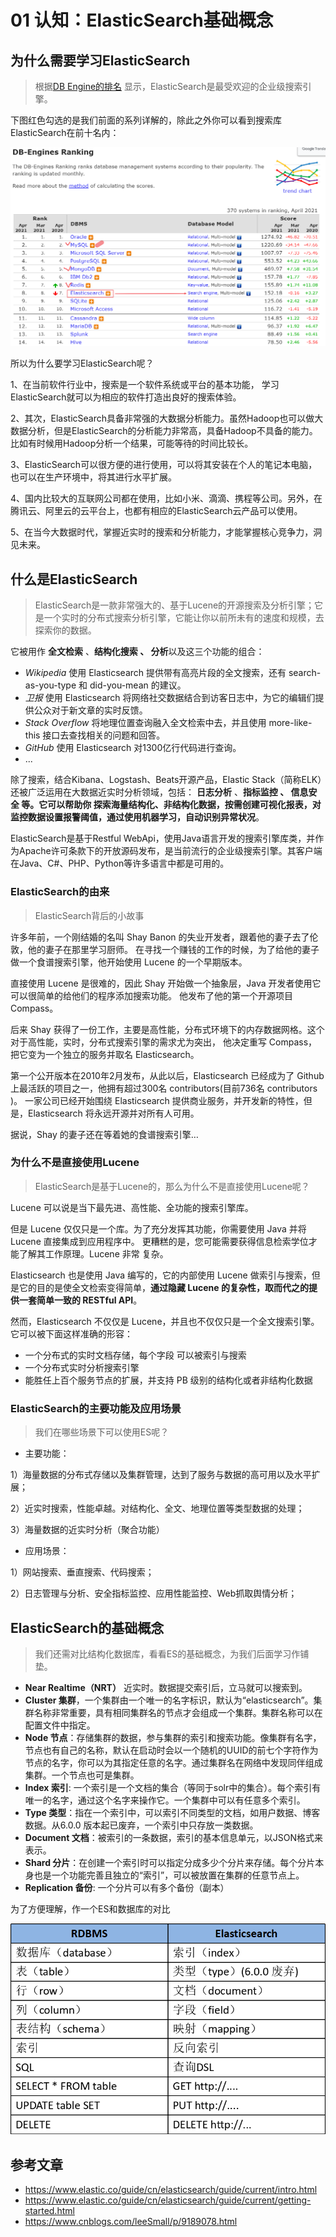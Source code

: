 01 认知：ElasticSearch基础概念
=======================

为什么需要学习ElasticSearch
--------------------

> 根据[DB Engine的排名](https://db-engines.com/en/ranking) 显示，ElasticSearch是最受欢迎的企业级搜索引擎。

下图红色勾选的是我们前面的系列详解的，除此之外你可以看到搜索库ElasticSearch在前十名内：

![img](assets/es-introduce-1-2.png)

所以为什么要学习ElasticSearch呢？

1、在当前软件行业中，搜索是一个软件系统或平台的基本功能， 学习ElasticSearch就可以为相应的软件打造出良好的搜索体验。

2、其次，ElasticSearch具备非常强的大数据分析能力。虽然Hadoop也可以做大数据分析，但是ElasticSearch的分析能力非常高，具备Hadoop不具备的能力。比如有时候用Hadoop分析一个结果，可能等待的时间比较长。

3、ElasticSearch可以很方便的进行使用，可以将其安装在个人的笔记本电脑，也可以在生产环境中，将其进行水平扩展。

4、国内比较大的互联网公司都在使用，比如小米、滴滴、携程等公司。另外，在腾讯云、阿里云的云平台上，也都有相应的ElasticSearch云产品可以使用。

5、在当今大数据时代，掌握近实时的搜索和分析能力，才能掌握核心竞争力，洞见未来。

什么是ElasticSearch
----------------

> ElasticSearch是一款非常强大的、基于Lucene的开源搜索及分析引擎；它是一个实时的分布式搜索分析引擎，它能让你以前所未有的速度和规模，去探索你的数据。

它被用作 **全文检索** 、**结构化搜索 **、** 分析**以及这三个功能的组合：

* _Wikipedia_ 使用 Elasticsearch 提供带有高亮片段的全文搜索，还有 search-as-you-type 和 did-you-mean 的建议。
* _卫报_ 使用 Elasticsearch 将网络社交数据结合到访客日志中，为它的编辑们提供公众对于新文章的实时反馈。
* _Stack Overflow_ 将地理位置查询融入全文检索中去，并且使用 more-like-this 接口去查找相关的问题和回答。
* _GitHub_ 使用 Elasticsearch 对1300亿行代码进行查询。
* ...

除了搜索，结合Kibana、Logstash、Beats开源产品，Elastic Stack（简称ELK）还被广泛运用在大数据近实时分析领域，包括： **日志分析** 、**指标监控 **、** 信息安全 **等。它可以帮助你** 探索海量结构化、非结构化数据，按需创建可视化报表，对监控数据设置报警阈值，通过使用机器学习，自动识别异常状况**。

ElasticSearch是基于Restful WebApi，使用Java语言开发的搜索引擎库类，并作为Apache许可条款下的开放源码发布，是当前流行的企业级搜索引擎。其客户端在Java、C#、PHP、Python等许多语言中都是可用的。

### ElasticSearch的由来

> ElasticSearch背后的小故事

许多年前，一个刚结婚的名叫 Shay Banon 的失业开发者，跟着他的妻子去了伦敦，他的妻子在那里学习厨师。 在寻找一个赚钱的工作的时候，为了给他的妻子做一个食谱搜索引擎，他开始使用 Lucene 的一个早期版本。

直接使用 Lucene 是很难的，因此 Shay 开始做一个抽象层，Java 开发者使用它可以很简单的给他们的程序添加搜索功能。 他发布了他的第一个开源项目 Compass。

后来 Shay 获得了一份工作，主要是高性能，分布式环境下的内存数据网格。这个对于高性能，实时，分布式搜索引擎的需求尤为突出， 他决定重写 Compass，把它变为一个独立的服务并取名 Elasticsearch。

第一个公开版本在2010年2月发布，从此以后，Elasticsearch 已经成为了 Github 上最活跃的项目之一，他拥有超过300名 contributors(目前736名 contributors )。 一家公司已经开始围绕 Elasticsearch 提供商业服务，并开发新的特性，但是，Elasticsearch 将永远开源并对所有人可用。

据说，Shay 的妻子还在等着她的食谱搜索引擎…

### 为什么不是直接使用Lucene

> ElasticSearch是基于Lucene的，那么为什么不是直接使用Lucene呢？

Lucene 可以说是当下最先进、高性能、全功能的搜索引擎库。

但是 Lucene 仅仅只是一个库。为了充分发挥其功能，你需要使用 Java 并将 Lucene 直接集成到应用程序中。 更糟糕的是，您可能需要获得信息检索学位才能了解其工作原理。Lucene 非常 复杂。

Elasticsearch 也是使用 Java 编写的，它的内部使用 Lucene 做索引与搜索，但是它的目的是使全文检索变得简单，**通过隐藏 Lucene 的复杂性，取而代之的提供一套简单一致的 RESTful API**。

然而，Elasticsearch 不仅仅是 Lucene，并且也不仅仅只是一个全文搜索引擎。 它可以被下面这样准确的形容：

* 一个分布式的实时文档存储，每个字段 可以被索引与搜索
* 一个分布式实时分析搜索引擎
* 能胜任上百个服务节点的扩展，并支持 PB 级别的结构化或者非结构化数据

### ElasticSearch的主要功能及应用场景

> 我们在哪些场景下可以使用ES呢？

* 主要功能：

1）海量数据的分布式存储以及集群管理，达到了服务与数据的高可用以及水平扩展；

2）近实时搜索，性能卓越。对结构化、全文、地理位置等类型数据的处理；

3）海量数据的近实时分析（聚合功能）

* 应用场景：

1）网站搜索、垂直搜索、代码搜索；

2）日志管理与分析、安全指标监控、应用性能监控、Web抓取舆情分析；

ElasticSearch的基础概念
------------------

> 我们还需对比结构化数据库，看看ES的基础概念，为我们后面学习作铺垫。

* **Near Realtime（NRT）** 近实时。数据提交索引后，立马就可以搜索到。
* **Cluster 集群**，一个集群由一个唯一的名字标识，默认为“elasticsearch”。集群名称非常重要，具有相同集群名的节点才会组成一个集群。集群名称可以在配置文件中指定。
* **Node 节点**：存储集群的数据，参与集群的索引和搜索功能。像集群有名字，节点也有自己的名称，默认在启动时会以一个随机的UUID的前七个字符作为节点的名字，你可以为其指定任意的名字。通过集群名在网络中发现同伴组成集群。一个节点也可是集群。
* **Index 索引**: 一个索引是一个文档的集合（等同于solr中的集合）。每个索引有唯一的名字，通过这个名字来操作它。一个集群中可以有任意多个索引。
* **Type 类型**：指在一个索引中，可以索引不同类型的文档，如用户数据、博客数据。从6.0.0 版本起已废弃，一个索引中只存放一类数据。
* **Document 文档**：被索引的一条数据，索引的基本信息单元，以JSON格式来表示。
* **Shard 分片**：在创建一个索引时可以指定分成多少个分片来存储。每个分片本身也是一个功能完善且独立的“索引”，可以被放置在集群的任意节点上。
* **Replication 备份**: 一个分片可以有多个备份（副本）

为了方便理解，作一个ES和数据库的对比

![img](assets/es-introduce-1-3.png)

参考文章
----

* <https://www.elastic.co/guide/cn/elasticsearch/guide/current/intro.html>
* <https://www.elastic.co/guide/cn/elasticsearch/guide/current/getting-started.html>
* <https://www.cnblogs.com/leeSmall/p/9189078.html>
